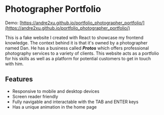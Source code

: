 # Photographer Portfolio
Demo: [https://andre2xu.github.io/portfolio_photographer_portfolio/](https://andre2xu.github.io/portfolio_photographer_portfolio/)

This is a fake website I created with React to showcase my frontend knowledge. The context behind it is that it's owned by a photographer named Dan. He has a business called ***Protos*** which offers professional photography services to a variety of clients. This website acts as a portfolio for his skills as well as a platform for potential customers to get in touch with him.

## Features
- Responsive to mobile and desktop devices
- Screen reader friendly
- Fully navigable and interactable with the TAB and ENTER keys
- Has a unique animation in the home page